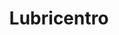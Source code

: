 ---
title: "Lubricentro"
url: /ciudad-autonoma-de-buenos-aires/lubricentro-avenida-olivera/
shop: Autowerkstatt
---